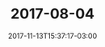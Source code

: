 ---
title: "2017-08-04"
date: 2017-11-13T15:37:17-03:00
event: "Piney Grove Elementary ‒ Over run Day"
---